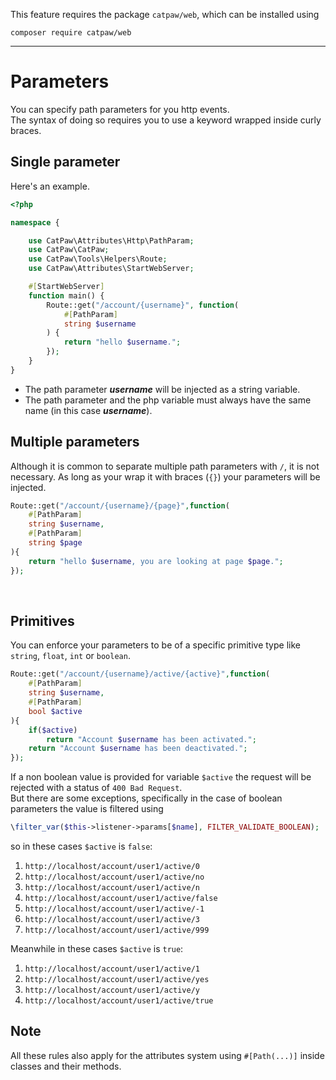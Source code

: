 This feature requires the package `catpaw/web`, which can be installed using<br/>
```
composer require catpaw/web
```
<hr/>

# Parameters

You can specify path parameters for you http events.<br />
The syntax of doing so requires you to use a keyword wrapped inside curly braces.

## Single parameter

Here's an example.

```php
<?php

namespace {

	use CatPaw\Attributes\Http\PathParam;
	use CatPaw\CatPaw;
	use CatPaw\Tools\Helpers\Route;
	use CatPaw\Attributes\StartWebServer;

    #[StartWebServer]
	function main() {
        Route::get("/account/{username}", function(
            #[PathParam]
            string $username
        ) {
            return "hello $username.";
        });
	}
}
```

- The path parameter _**username**_ will be injected as a string variable.
- The path parameter and the php variable must always have the same name (in this case _**username**_).
  <br/>

## Multiple parameters

Although it is common to separate multiple path parameters with `/`, it is not necessary. 
As long as your wrap it with braces (`{}`) your parameters will be injected.

```php
Route::get("/account/{username}/{page}",function(
    #[PathParam]
    string $username,
    #[PathParam]
    string $page
){
    return "hello $username, you are looking at page $page.";
});
```

<br />

## Primitives

You can enforce your parameters to be of a specific primitive type like ```string```, ```float```, ```int```
or ```boolean```.

```php
Route::get("/account/{username}/active/{active}",function(
    #[PathParam]
    string $username,
    #[PathParam]
    bool $active
){
    if($active)
        return "Account $username has been activated.";
    return "Account $username has been deactivated.";
});
```

If a non boolean value is provided for variable ```$active``` the request will be rejected with a status
of ```400 Bad Request```.<br />
But there are some exceptions, specifically in the case of boolean parameters the value is filtered using

```php
\filter_var($this->listener->params[$name], FILTER_VALIDATE_BOOLEAN);
```

so in these cases ```$active``` is ```false```:

1. ```http://localhost/account/user1/active/0```
1. ```http://localhost/account/user1/active/no```
1. ```http://localhost/account/user1/active/n```
1. ```http://localhost/account/user1/active/false```
1. ```http://localhost/account/user1/active/-1```
1. ```http://localhost/account/user1/active/3```
1. ```http://localhost/account/user1/active/999```

Meanwhile in these cases ```$active``` is ```true```:

1. ```http://localhost/account/user1/active/1```
1. ```http://localhost/account/user1/active/yes```
1. ```http://localhost/account/user1/active/y```
1. ```http://localhost/account/user1/active/true```
   <br/>

## Note

All these rules also apply for the attributes system using ```#[Path(...)]``` inside classes and their methods.

